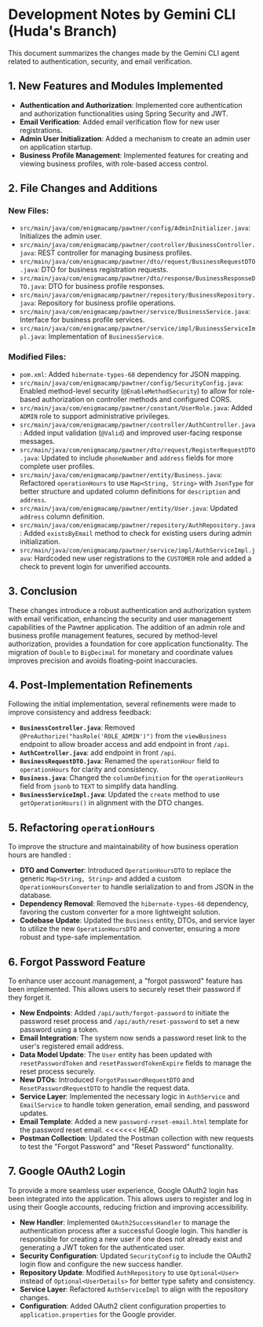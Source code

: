 # Development Notes by Gemini CLI (Huda's Branch)

This document summarizes the changes made by the Gemini CLI agent related to authentication, security, and email verification.

## 1. New Features and Modules Implemented

- **Authentication and Authorization**: Implemented core authentication and authorization functionalities using Spring Security and JWT.
- **Email Verification**: Added email verification flow for new user registrations.
- **Admin User Initialization**: Added a mechanism to create an admin user on application startup.
- **Business Profile Management**: Implemented features for creating and viewing business profiles, with role-based access control.

## 2. File Changes and Additions

### New Files:

- `src/main/java/com/enigmacamp/pawtner/config/AdminInitializer.java`: Initializes the admin user.
- `src/main/java/com/enigmacamp/pawtner/controller/BusinessController.java`: REST controller for managing business profiles.
- `src/main/java/com/enigmacamp/pawtner/dto/request/BusinessRequestDTO.java`: DTO for business registration requests.
- `src/main/java/com/enigmacamp/pawtner/dto/response/BusinessResponseDTO.java`: DTO for business profile responses.
- `src/main/java/com/enigmacamp/pawtner/repository/BusinessRepository.java`: Repository for business profile operations.
- `src/main/java/com/enigmacamp/pawtner/service/BusinessService.java`: Interface for business profile services.
- `src/main/java/com/enigmacamp/pawtner/service/impl/BusinessServiceImpl.java`: Implementation of `BusinessService`.

### Modified Files:

- `pom.xml`: Added `hibernate-types-60` dependency for JSON mapping.
- `src/main/java/com/enigmacamp/pawtner/config/SecurityConfig.java`: Enabled method-level security (`@EnableMethodSecurity`) to allow for role-based authorization on controller methods and configured CORS.
- `src/main/java/com/enigmacamp/pawtner/constant/UserRole.java`: Added `ADMIN` role to support administrative privileges.
- `src/main/java/com/enigmacamp/pawtner/controller/AuthController.java`: Added input validation (`@Valid`) and improved user-facing response messages.
- `src/main/java/com/enigmacamp/pawtner/dto/request/RegisterRequestDTO.java`: Updated to include `phoneNumber` and `address` fields for more complete user profiles.
- `src/main/java/com/enigmacamp/pawtner/entity/Business.java`: Refactored `operationHours` to use `Map<String, String>` with `JsonType` for better structure and updated column definitions for `description` and `address`.
- `src/main/java/com/enigmacamp/pawtner/entity/User.java`: Updated `address` column definition.
- `src/main/java/com/enigmacamp/pawtner/repository/AuthRepository.java`: Added `existsByEmail` method to check for existing users during admin initialization.
- `src/main/java/com/enigmacamp/pawtner/service/impl/AuthServiceImpl.java`: Hardcoded new user registrations to the `CUSTOMER` role and added a check to prevent login for unverified accounts.

## 3. Conclusion

These changes introduce a robust authentication and authorization system with email verification, enhancing the security and user management capabilities of the Pawtner application. The addition of an admin role and business profile management features, secured by method-level authorization, provides a foundation for core application functionality. The migration of `Double` to `BigDecimal` for monetary and coordinate values improves precision and avoids floating-point inaccuracies.

## 4. Post-Implementation Refinements

Following the initial implementation, several refinements were made to improve consistency and address feedback:

- **`BusinessController.java`**: Removed `@PreAuthorize("hasRole('ROLE_ADMIN')")` from the `viewBusiness` endpoint to allow broader access and add endpoint in front `/api`.
- **`AuthController.java`**: add endpoint in front `/api`.
- **`BusinessRequestDTO.java`**: Renamed the `operationHour` field to `operationHours` for clarity and consistency.
- **`Business.java`**: Changed the `columnDefinition` for the `operationHours` field from `jsonb` to `TEXT` to simplify data handling.
- **`BusinessServiceImpl.java`**: Updated the `create` method to use `getOperationHours()` in alignment with the DTO changes.

## 5. Refactoring `operationHours`

To improve the structure and maintainability of how business operation hours are handled :

- **DTO and Converter**: Introduced `OperationHoursDTO` to replace the generic `Map<String, String>` and added a custom `OperationHoursConverter` to handle serialization to and from JSON in the database.
- **Dependency Removal**: Removed the `hibernate-types-60` dependency, favoring the custom converter for a more lightweight solution.
- **Codebase Update**: Updated the `Business` entity, DTOs, and service layer to utilize the new `OperationHoursDTO` and converter, ensuring a more robust and type-safe implementation.

## 6. Forgot Password Feature

To enhance user account management, a "forgot password" feature has been implemented. This allows users to securely reset their password if they forget it.

- **New Endpoints**: Added `/api/auth/forgot-password` to initiate the password reset process and `/api/auth/reset-password` to set a new password using a token.
- **Email Integration**: The system now sends a password reset link to the user's registered email address.
- **Data Model Update**: The `User` entity has been updated with `resetPasswordToken` and `resetPasswordTokenExpire` fields to manage the reset process securely.
- **New DTOs**: Introduced `ForgotPasswordRequestDTO` and `ResetPasswordRequestDTO` to handle the request data.
- **Service Layer**: Implemented the necessary logic in `AuthService` and `EmailService` to handle token generation, email sending, and password updates.
- **Email Template**: Added a new `password-reset-email.html` template for the password reset email.
<<<<<<< HEAD
- **Postman Collection**: Updated the Postman collection with new requests to test the "Forgot Password" and "Reset Password" functionality.

## 7. Google OAuth2 Login

To provide a more seamless user experience, Google OAuth2 login has been integrated into the application. This allows users to register and log in using their Google accounts, reducing friction and improving accessibility.

- **New Handler**: Implemented `OAuth2SuccessHandler` to manage the authentication process after a successful Google login. This handler is responsible for creating a new user if one does not already exist and generating a JWT token for the authenticated user.
- **Security Configuration**: Updated `SecurityConfig` to include the OAuth2 login flow and configure the new success handler.
- **Repository Update**: Modified `AuthRepository` to use `Optional<User>` instead of `Optional<UserDetails>` for better type safety and consistency.
- **Service Layer**: Refactored `AuthServiceImpl` to align with the repository changes.
- **Configuration**: Added OAuth2 client configuration properties to `application.properties` for the Google provider.
